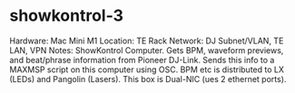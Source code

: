 # showkontrol-3

Hardware: Mac Mini M1
Location: TE Rack
Network: DJ Subnet/VLAN, TE LAN, VPN
Notes: ShowKontrol Computer. Gets BPM, waveform previews, and beat/phrase information from Pioneer DJ-Link. Sends this info to a MAXMSP script on this computer using OSC. BPM etc is distributed to LX (LEDs) and Pangolin (Lasers). This box is Dual-NIC (ues 2 ethernet ports).